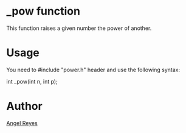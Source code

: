 # \_pow function
This function raises a given number the power of another.

# Usage
You need to #include "power.h" header and use the following
syntax:

int \_pow(int n, int p);

# Author
[Angel Reyes](https://www.github.com/areyes-hub)
